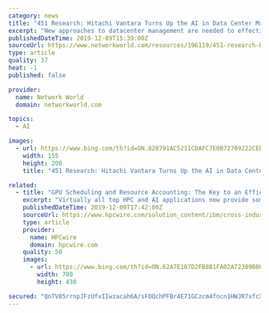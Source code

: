 ```yaml
---
category: news
title: "451 Research: Hitachi Vantara Turns Up the AI in Data Center Management"
excerpt: "New approaches to datacenter management are needed to effectively address these pain points. Use AI and machine learning (ML) to help transform your datacenter operations for increased operational efficiencies, improved IT service levels and quickly troubleshoot problems. Read this 451 Research report to find out: How data center management can ..."
publishedDateTime: 2019-12-09T15:39:00Z
sourceUrl: https://www.networkworld.com/resources/196119/451-research-hitachi-vantara-turns-up-the-ai-in-data-center-management
type: article
quality: 37
heat: -1
published: false

provider:
  name: Network World
  domain: networkworld.com

topics:
  - AI

images:
  - url: https://www.bing.com/th?id=ON.828791AC5211CDAFC7E0B72709222CEB
    width: 155
    height: 200
    title: "451 Research: Hitachi Vantara Turns Up the AI in Data Center Management"

related:
  - title: "GPU Scheduling and Resource Accounting: The Key to an Efficient AI Data Center"
    excerpt: "Virtually all top HPC and AI applications now provide some form of GPU support, accelerating applications anywhere from 20% to a 1,000-fold[3]. NVIDIA’s CUDA environment makes GPUs easier to program, minimizing the learning curve for developers by ..."
    publishedDateTime: 2019-12-09T17:42:00Z
    sourceUrl: https://www.hpcwire.com/solution_content/ibm/cross-industry/gpu-scheduling-and-resource-accounting-the-key-to-an-efficient-ai-data-center/
    type: article
    provider:
      name: HPCwire
      domain: hpcwire.com
    quality: 50
    images:
      - url: https://www.bing.com/th?id=ON.62A7E107D2FB8B1FA02A72309B00631F
        width: 700
        height: 430

secured: "QnTV85rrnpJFzUfvIIwzacah6A/sFOQchPFBr4E71GCzcm4fncn1HWJR7xfcX5TfcaPFq5baupPN48v0otbQ9HHkLKl2LlsI5F0jo7LOn2mr22Mtro5vvgUgYef7HjOBLFc5Ldf8yQf1P9QjixlIJ0UeLsEPiDYRtXBYg6iHAznXItppP/8PD3WRDByUYuOv2asxuczXoVaTyNEs2RDnGL2i1Vi5bRSs8dq4WsgqgbtmeAdZnBFbSE66MZrreh/lbKch2S4/8kuC9pml1DWTFQ==;85FQZxpQo4cuTEGWFDoGRw=="
---
```


